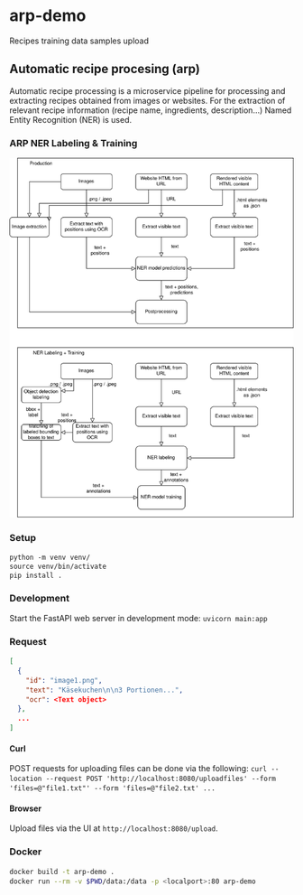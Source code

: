 # arp-demo
Recipes training data samples upload


## Automatic recipe procesing (arp)

Automatic recipe processing is a microservice pipeline for processing and extracting recipes obtained from images or websites.
For the extraction of relevant recipe information (recipe name, ingredients, description...) Named Entity Recognition (NER) is used. 


### ARP NER Labeling & Training 

![ARP NER Labeling & Training](./docs/ARP_NER_Labeling.drawio.png "ARP in production vs. training")


### Setup

``` 
python -m venv venv/
source venv/bin/activate
pip install .
```

### Development

Start the FastAPI web server in development mode: `uvicorn main:app`

### Request

```json
[
  {
    "id": "image1.png",
    "text": "Käsekuchen\n\n3 Portionen...",
    "ocr": <Text object>   
  },
  ...
]
```

#### Curl

POST requests for uploading files can be done via the following:
`curl --location --request POST 'http://localhost:8080/uploadfiles' --form 'files=@"file1.txt"' --form 'files=@"file2.txt' ...`


#### Browser

Upload files via the UI at `http://localhost:8080/upload`.

### Docker

```bash
docker build -t arp-demo . 
docker run --rm -v $PWD/data:/data -p <localport>:80 arp-demo
````